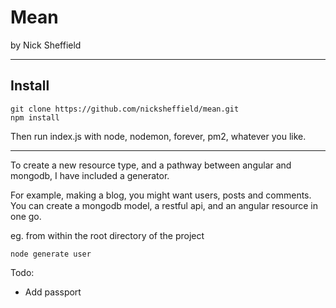 # Mean
by Nick Sheffield

---

## Install

```
git clone https://github.com/nicksheffield/mean.git
npm install
```

Then run index.js with node, nodemon, forever, pm2, whatever you like.

---

To create a new resource type, and a pathway between angular and mongodb, I have included a generator.

For example, making a blog, you might want users, posts and comments. You can create a mongodb model, a restful api, and an angular resource in one go.

eg. from within the root directory of the project
```
node generate user
```

Todo:

-	Add passport